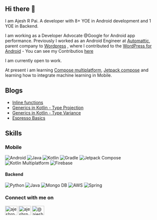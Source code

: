 ## Hi there 👋

I am Ajesh R Pai. A developer with 8+ YOE in Android development and 1 YOE in Backend. 

I am working as a Developer Advocate @Google for Android app performance. Previously I worked as an Android Engineer at [Automattic](https://github.com/Automattic), parent company to [Wordpress](https://wordpress.com/) , where I contributed to the [WordPress for Android](https://github.com/wordpress-mobile/WordPress-Android) - You can see my Contributios [here](https://github.com/wordpress-mobile/WordPress-Android/pulls?q=is:pr+author:AjeshRPai+is:closed+sort:comments-desc) 

I am currently open to work. 

At present i am learning [Compose multiplatform](https://www.jetbrains.com/lp/compose-multiplatform/), [Jetpack compose](https://developer.android.com/develop/ui/compose) and learning how to integrate machine learning in Mobile. 

## Blogs 
- [Inline functions](https://medium.com/@AjeshRPai/kotlin-inline-functions-03c837718827)
- [Generics in Kotlin - Type Projection](https://medium.com/@AjeshRPai/understanding-kotlin-type-projection-in-depth-guide-to-use-site-variance-421ccdac421d)
- [Generics in Kotlin - Type Variance](https://medium.com/@AjeshRPai/generics-in-kotlin-type-variance-6044563b491b)
- [Espresso Basics](https://medium.com/mindorks/android-testing-part-1-espresso-basics-7219b86c862b)

## Skills

### Mobile 

![Android](https://img.shields.io/badge/Android-3DDC84?logo=android&logoColor=white&style=for-the-badge)
![Java](https://img.shields.io/badge/Java-F8981D?logo=java&logoColor=white&style=for-the-badge)
![Kotlin](https://img.shields.io/badge/Kotlin-7F52FF?logo=kotlin&logoColor=white&style=for-the-badge)
![Gradle](https://img.shields.io/badge/gradle-02303A?style=for-the-badge&logo=gradle&logoColor=white)
![Jetpack Compose](https://img.shields.io/badge/jetpack_compose-39457E.svg?style=for-the-badge&logo=jetpack-compose&logoColor=white)
![Kotlin Multiplatform](https://img.shields.io/badge/KMM-35495E?&style=for-the-badge&logo=kotlin&logoColor=white)
![Firebase](https://img.shields.io/badge/firebase-%23039BE5.svg?style=for-the-badge&logo=firebase)

#### Backend 
![Python](https://img.shields.io/badge/Python-3776AB?style=for-the-badge&logo=python&logoColor=white)
![Java](https://img.shields.io/badge/Java-ED8B00?style=for-the-badge&logo=openjdk&logoColor=white)
![Mongo DB](https://img.shields.io/badge/MongoDB-4EA94B?style=for-the-badge&logo=mongodb&logoColor=white)
![AWS](https://img.shields.io/badge/Amazon_AWS-232F3E?style=for-the-badge&logo=amazon-aws&logoColor=white)
![Spring](https://img.shields.io/badge/Spring-6DB33F?style=for-the-badge&logo=spring&logoColor=white)


<h3 align="left">Connect with me on</h3>
<p align="left">
  <a href="https://twitter.com/AjeshRPai" target="blank"><img align="center" src="https://raw.githubusercontent.com/rahuldkjain/github-profile-readme-generator/master/src/images/icons/Social/twitter.svg" alt="ajeshrpai" height="30" width="40" /></a>
  <a href="https://www.linkedin.com/in/ajeshrpai/" target="blank"><img align="center" src="https://raw.githubusercontent.com/rahuldkjain/github-profile-readme-generator/master/src/images/icons/Social/linked-in-alt.svg" alt="ajeshrpai" height="30" width="40" /></a>
  <a href="https://medium.com/@AjeshRPai" target="blank"><img align="center" src="https://raw.githubusercontent.com/rahuldkjain/github-profile-readme-generator/master/src/images/icons/Social/medium.svg" alt="@ajeshrpai" height="30" width="40" /></a>
</p>










